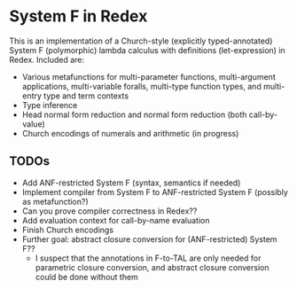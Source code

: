 # System F in Redex

This is an implementation of a Church-style (explicitly typed-annotated) System F (polymorphic) lambda calculus with definitions (let-expression) in Redex. Included are:

* Various metafunctions for multi-parameter functions, multi-argument applications, multi-variable foralls, multi-type function types, and multi-entry type and term contexts
* Type inference
* Head normal form reduction and normal form reduction (both call-by-value)
* Church encodings of numerals and arithmetic (in progress)

## TODOs
* Add ANF-restricted System F (syntax, semantics if needed)
* Implement compiler from System F to ANF-restricted System F (possibly as metafunction?)
* Can you prove compiler correctness in Redex??
* Add evaluation context for call-by-name evaluation
* Finish Church encodings
* Further goal: abstract closure conversion for (ANF-restricted) System F??
  - I suspect that the annotations in F-to-TAL are only needed for parametric closure conversion, and abstract closure conversion could be done without them
